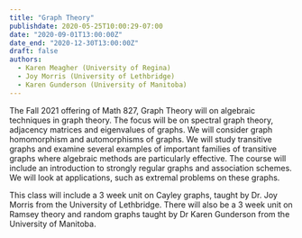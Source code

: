 ```yaml
---
title: "Graph Theory"
publishdate: 2020-05-25T10:00:29-07:00
date: "2020-09-01T13:00:00Z"
date_end: "2020-12-30T13:00:00Z"
draft: false
authors:
  - Karen Meagher (University of Regina)
  - Joy Morris (University of Lethbridge)
  - Karen Gunderson (University of Manitoba)
---
```


The Fall 2021 offering of Math 827, Graph Theory will on algebraic techniques in
graph theory. The focus will be on spectral graph theory, adjacency matrices and
eigenvalues of graphs. We will consider graph homomorphism and automorphisms of
graphs. We will study transitive graphs and examine several examples of
important families of transitive graphs where algebraic methods are particularly
effective. The course will include an introduction to strongly regular graphs
and association schemes. We will look at applications, such as extremal problems
on these graphs.

This class will include a 3 week unit on Cayley graphs, taught by Dr. Joy Morris
from the University of Lethbridge. There will also be a 3 week unit on Ramsey
theory and random graphs taught by Dr Karen Gunderson from the University of
Manitoba.
<!--more-->
